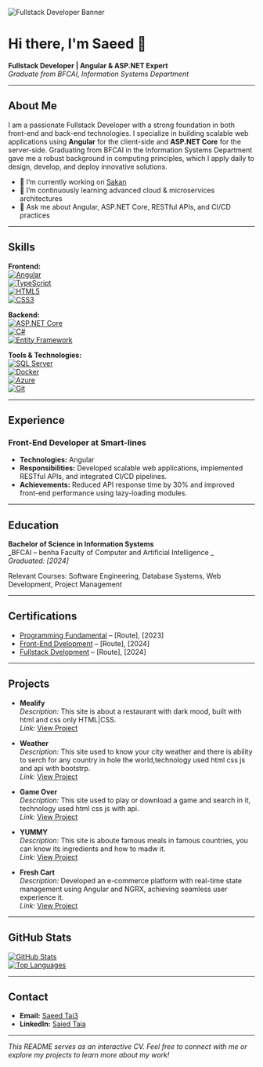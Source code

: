 <!-- Banner Image -->

![Fullstack Developer Banner](https://your-image-link-here.com/banner.png)

# Hi there, I'm Saeed 👋

**Fullstack Developer | Angular & ASP.NET Expert**  
_Graduate from BFCAI, Information Systems Department_

---

## About Me

I am a passionate Fullstack Developer with a strong foundation in both front-end and back-end technologies. I specialize in building scalable web applications using **Angular** for the client-side and **ASP.NET Core** for the server-side. Graduating from BFCAI in the Information Systems Department gave me a robust background in computing principles, which I apply daily to design, develop, and deploy innovative solutions.

- 🔭 I’m currently working on [Sakan](https://github.com/Saeedtaia/Admin_Student_hotel)
- 🌱 I’m continuously learning advanced cloud & microservices architectures
- 💬 Ask me about Angular, ASP.NET Core, RESTful APIs, and CI/CD practices

---

## Skills

**Frontend:**  
[![Angular](https://img.shields.io/badge/Angular-CC0333?style=for-the-badge&logo=angular&logoColor=white)](https://angular.io)  
[![TypeScript](https://img.shields.io/badge/TypeScript-3178C6?style=for-the-badge&logo=typescript&logoColor=white)](https://www.typescriptlang.org)  
[![HTML5](https://img.shields.io/badge/HTML5-E34F26?style=for-the-badge&logo=html5&logoColor=white)](https://developer.mozilla.org/en-US/docs/Web/Guide/HTML/HTML5)  
[![CSS3](https://img.shields.io/badge/CSS3-1572B6?style=for-the-badge&logo=css3&logoColor=white)](https://developer.mozilla.org/en-US/docs/Web/CSS)

**Backend:**  
[![ASP.NET Core](https://img.shields.io/badge/ASP.NET_Core-512BD4?style=for-the-badge&logo=dotnet&logoColor=white)](https://dotnet.microsoft.com/en-us/apps/aspnet)  
[![C#](https://img.shields.io/badge/C%23-239120?style=for-the-badge&logo=c-sharp&logoColor=white)](https://docs.microsoft.com/en-us/dotnet/csharp/)  
[![Entity Framework](https://img.shields.io/badge/Entity%20Framework-67217A?style=for-the-badge&logo=entityframework&logoColor=white)](https://docs.microsoft.com/en-us/ef/)

**Tools & Technologies:**  
[![SQL Server](https://img.shields.io/badge/SQL%20Server-CC2927?style=for-the-badge&logo=Microsoft%20SQL%20Server&logoColor=white)](https://www.microsoft.com/en-us/sql-server/)  
[![Docker](https://img.shields.io/badge/Docker-2496ED?style=for-the-badge&logo=docker&logoColor=white)](https://www.docker.com)  
[![Azure](https://img.shields.io/badge/Azure-0078D4?style=for-the-badge&logo=microsoft-azure&logoColor=white)](https://azure.microsoft.com)  
[![Git](https://img.shields.io/badge/Git-F05032?style=for-the-badge&logo=git&logoColor=white)](https://git-scm.com)

---

## Experience

### Front-End Developer at Smart-lines

- **Technologies:** Angular
- **Responsibilities:** Developed scalable web applications, implemented RESTful APIs, and integrated CI/CD pipelines.
- **Achievements:** Reduced API response time by 30% and improved front-end performance using lazy-loading modules.
<!-- - **Link:** [GitHub Repository](https://github.com/yourusername/projectname) -->

<!-- ### [Other Relevant Experience]

- **Technologies:** [List relevant tech]
- **Responsibilities & Achievements:** Brief description of your role and impact. -->

---

## Education

**Bachelor of Science in Information Systems**  
_BFCAI – benha Faculty of Computer and Artificial Intelligence _  
_Graduated: [2024]_

Relevant Courses: Software Engineering, Database Systems, Web Development, Project Management

---

## Certifications

- [Programming Fundamental](https://drive.google.com/file/d/1gpqAwdeI84Y7mHnUdiT9r-YbAaC_Tv3T/view?usp=sharing) – [Route], [2023]
- [Front-End Dvelopment](https://drive.google.com/file/d/1U2pwaNn7eV_M4R3kGUjRtxvGn4d6KrjL/view?usp=sharing) – [Route], [2024]
- [Fullstack Dvelopment](https://drive.google.com/file/d/1EmPJp0dZXamEGSbBU1Y-90NsamWYHcQU/view?usp=sharing) – [Route], [2024]

---

## Projects

- **Mealify**  
  _Description:_ This site is about a restaurant with dark mood, built with html and css only HTML|CSS.  
  _Link:_ [View Project](https://saeedtaia.github.io/mealify/)

- **Weather**  
   _Description:_ This site used to know your city weather and there is ability to serch for any country in hole the
  world,technology used html css js and api with bootstrp.  
   _Link:_ [View Project](https://saeedtaia.github.io/Weather/)

- **Game Over**  
  _Description:_ This site used to play or download a game and search in it, technology used html css js with api.  
  _Link:_ [View Project](https://saeedtaia.github.io/Game-Over/)

- **YUMMY**  
   _Description:_ This site is aboute famous meals in famous countries, you can know its ingredients and how to madw
  it.  
   _Link:_ [View Project](https://saeedtaia.github.io/yummy/)

- **Fresh Cart**  
   _Description:_ Developed an e-commerce platform with real-time state management using Angular and NGRX,
  achieving seamless user experience
  it.  
   _Link:_ [View Project](https://saeedtaia.github.io/angularfinal/login)

---

## GitHub Stats

[![GitHub Stats](https://github-readme-stats.vercel.app/api?username=Saeedtaia&show_icons=true&theme=radical)](https://github.com/Saeedtaia)  
[![Top Languages](https://github-readme-stats.vercel.app/api/top-langs/?username=Saeedtaia&layout=compact&theme=radical)](https://github.com/Saeedtaia)

---

## Contact

- **Email:** [Saeed Tai3](saiedsaied372@gmail.com)
- **LinkedIn:** [Saied Taia](https://www.linkedin.com/in/saied-tai3/)
<!-- - **Portfolio:** [yourwebsite.com](https://yourwebsite.com) -->

---

_This README serves as an interactive CV. Feel free to connect with me or explore my projects to learn more about my work!_

